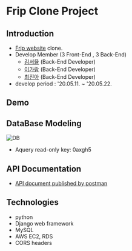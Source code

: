 # Frip Clone Project

## Introduction
- [Frip website](https://www.frip.co.kr/) clone.
- Develop Member (3 Front-End , 3 Back-End)
  - [김서율](https://github.com/zoeyul07) (Back-End Developer)
  - [이가람](https://github.com/Magrfs) (Back-End Developer)
  - [최진아](https://github.com/2cong) (Back-End Developer)
- develop period : '20.05.11. ~ '20.05.22.

## Demo

## DataBase Modeling
![DB](https://images.velog.io/images/2cong/post/f41ecf7e-297b-4ac7-a8bf-d96bb832530b/fleap_20200702_40_50.png)
- Aquery read-only key: 0axgh5

## API Documentation
- [API document published by postman]()

## Technologies
- python
- Django web framework
- MySQL
- AWS EC2, RDS
- CORS headers
